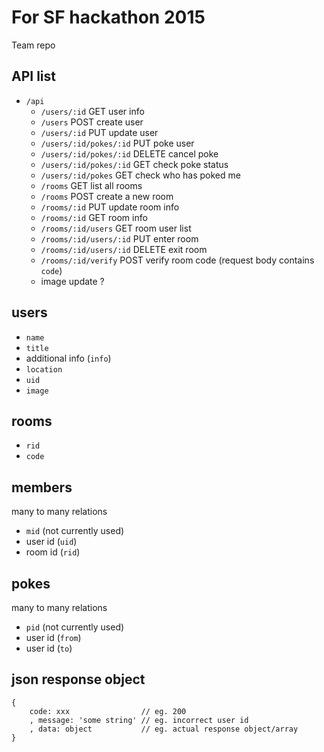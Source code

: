 
For SF hackathon 2015
=====================

Team repo

## API list

- `/api`
	- `/users/:id`            GET user info
	- `/users`                POST create user
	- `/users/:id`            PUT update user
	- `/users/:id/pokes/:id`  PUT poke user
	- `/users/:id/pokes/:id`  DELETE cancel poke
	- `/users/:id/pokes/:id`  GET check poke status
	- `/users/:id/pokes`      GET check who has poked me
	- `/rooms`                GET list all rooms
	- `/rooms`                POST create a new room
	- `/rooms/:id`            PUT update room info
	- `/rooms/:id`            GET room info
	- `/rooms/:id/users`      GET room user list
	- `/rooms/:id/users/:id`  PUT enter room
	- `/rooms/:id/users/:id`  DELETE exit room
	- `/rooms/:id/verify`     POST verify room code (request body contains `code`)
	- image update ?

## users

- `name`
- `title`
- additional info (`info`)
- `location`
- `uid`
- `image`

## rooms

- `rid`
- `code`

## members

many to many relations

- `mid` (not currently used)
- user id (`uid`)
- room id (`rid`)

## pokes

many to many relations

- `pid` (not currently used)
- user id (`from`)
- user id (`to`)

## json response object

```
{
	code: xxx                // eg. 200
	, message: 'some string' // eg. incorrect user id
	, data: object           // eg. actual response object/array
}
```
